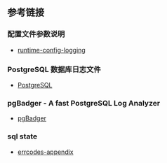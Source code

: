 ## 参考链接

### 配置文件参数说明
* [runtime-config-logging](https://www.postgresql.org/docs/current/runtime-config-logging.html)

### PostgreSQL 数据库日志文件
* [PostgreSQL](https://docs.amazonaws.cn/AmazonRDS/latest/AuroraUserGuide/USER_LogAccess.Concepts.PostgreSQL.html)

### pgBadger - A fast PostgreSQL Log Analyzer
* [pgBadger](https://access.crunchydata.com/documentation/pgbadger/latest/)

### sql state
* [errcodes-appendix](https://www.postgresql.org/docs/current/errcodes-appendix.html)










